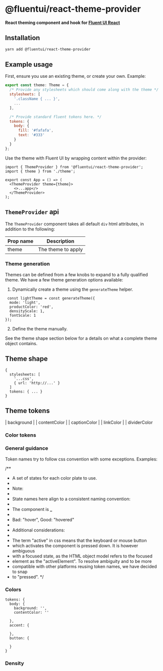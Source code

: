 # @fluentui/react-theme-provider

**React theming component and hook for [Fluent UI React](https://developer.microsoft.com/en-us/fluentui)**

## Installation

```bash
yarn add @fluentui/react-theme-provider
```

## Example usage

First, ensure you use an existing theme, or create your own. Example:

```js
export const theme: Theme = {
  /* Provide any stylesheets which should come along with the theme */
  stylesheets: [
    '.className { ... }',
    ...
  ],

  /* Provide standard fluent tokens here. */
  tokens: {
    body: {
      fill: '#fafafa',
      text: '#333'
    }
  }
};
```

Use the theme with Fluent UI by wrapping content within the provider:

```tsx
import { ThemeProvider } from '@fluentui/react-theme-provider';
import { theme } from './theme';

export const App = () => (
  <ThemeProvider theme={theme}>
    <>...app</>
  </ThemeProvider>
);
```

## `ThemeProvider` api

The `ThemeProvider` component takes all default `div` html attributes, in addition to the following:

| Prop name | Description        |
| --------- | ------------------ |
| theme     | The theme to apply |

### Theme generation

Themes can be defined from a few knobs to expand to a fully qualified theme. We have a few theme generation options available:

1. Dynamically create a theme using the `generateTheme` helper.

```tsx
 const lightTheme = const generateTheme({
  mode: 'light',
  productColor: 'red',
  densityScale: 1,
  fontScale: 1
});
```

2. Define the theme manually.

See the theme shape section below for a details on what a complete theme object contains.

## Theme shape

```tsx
{
  stylesheets: [
    '...css',
    { url: 'http://...' }
  ]
  tokens: { ... }
}
```

## Theme tokens

| background |
| contentColor |
| captionColor |
| linkColor |
| dividerColor

### Color tokens

### General guidance

Token names try to follow css convention with some exceptions. Examples:

/\*\*

- A set of states for each color plate to use.
-
- Note:
-
- State names here align to a consistent naming convention:
-
- The component is **\_**
-
- Bad: "hover", Good: "hovered"
-
- Additional considerations:
-
- The term "active" in css means that the keyboard or mouse button
- which activates the component is pressed down. It is however ambiguous
- with a focused state, as the HTML object model refers to the focused
- element as the "activeElement". To resolve ambiguity and to be more
- compatible with other platforms reusing token names, we have decided to snap
- to "pressed".
  \*/

### Colors

```tsx
tokens: {
  body: {
    background: '',
    contentColor: ''

  },
  accent: {

  },
  button: {

  }
}
```

### Density
